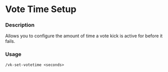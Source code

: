 # Vote Time Setup

### Description

Allows you to configure the amount of time a vote kick is active for before it fails.

### Usage

`/vk-set-votetime <seconds>`
